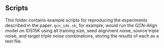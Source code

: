 ## Scripts

This folder contains example scripts for reproducing the experiments described in the paper. `gcn_ids.sh`, for example, would run the GCN-Align model on IDS15K using all training size, seed alignment noise, source triple noise, and target triple noise combinations, storing the results of each as a text file. 
